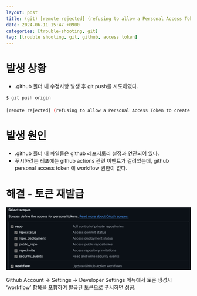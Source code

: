 ```yaml
---
layout: post
title: (git) [remote rejected] (refusing to allow a Personal Access Token to create or update workflow .github/workflows/pages-deploy.yml without workflow scope)
date: 2024-06-11 15:47 +0900
categories: [trouble-shooting, git]
tag: [trouble shooting, git, github, access token]
---
```


# 발생 상황

- .github 폴더 내 수정사항 발생 후 git push를 시도하였다.

```bash
$ git push origin

[remote rejected] (refusing to allow a Personal Access Token to create or update workflow .github/workflows/pages-deploy.yml without workflow scope)
```

# 발생 원인

- .github 폴더 내 파일들은 github 레포지토리 설정과 연관되어 있다.
- 푸시하려는 레포에는 github actions 관련 이벤트가 걸려있는데, github personal access token 에 workflow 권한이 없다.

# 해결 - 토큰 재발급

![](/assets/img/2024-06-11/2024-06-11-remote-rejected-token.png)

Github Account → Settings → Developer Settings 메뉴에서 토큰 생성시 ‘workflow’ 항목을 포함하여 발급된 토큰으로 푸시하면 성공.
